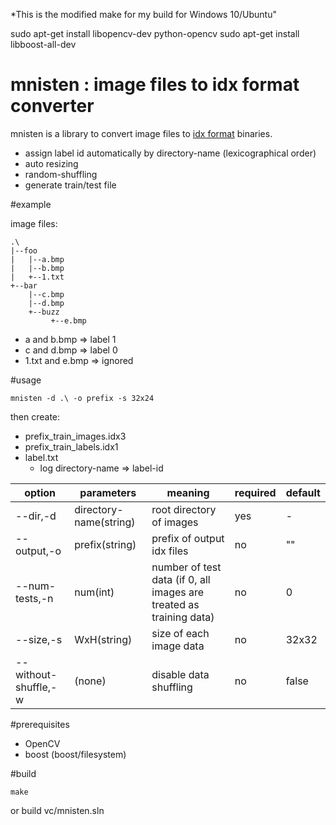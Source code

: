 *This is the modified make for my build for Windows 10/Ubuntu"

sudo apt-get install libopencv-dev python-opencv
sudo apt-get install libboost-all-dev



# mnisten : image files to idx format converter
mnisten is a library to convert image files to [idx format](http://yann.lecun.com/exdb/mnist/) binaries.
- assign label id automatically by directory-name (lexicographical order)
- auto resizing
- random-shuffling
- generate train/test file

#example

image files:
```
.\
|--foo
|   |--a.bmp
|   |--b.bmp
|   +--1.txt
+--bar
    |--c.bmp
    |--d.bmp
    +--buzz
         +--e.bmp
```
- a and b.bmp => label 1
- c and d.bmp => label 0
- 1.txt and e.bmp => ignored

#usage

```
mnisten -d .\ -o prefix -s 32x24
```

then create:
- prefix_train_images.idx3
- prefix_train_labels.idx1
- label.txt
    - log directory-name => label-id

|option|parameters|meaning|required|default|
|---|---|---|---|---|
|--dir,-d|directory-name(string)|root directory of images|yes|-|
|--output,-o|prefix(string)|prefix of output idx files|no|""|
|--num-tests,-n|num(int)|number of test data (if 0, all images are treated as training data)|no|0|
|--size,-s|WxH(string)|size of each image data|no|32x32|
|--without-shuffle,-w|(none)|disable data shuffling|no|false|

#prerequisites
- OpenCV
- boost (boost/filesystem)

#build
```
make
```
or build vc/mnisten.sln
